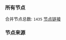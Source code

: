 ### 所有节点
合并节点总数: `1435`
[节点链接](https://raw.githubusercontent.com/rzhy1/11/master/sub/sub_merge_base64.txt)

### 节点来源